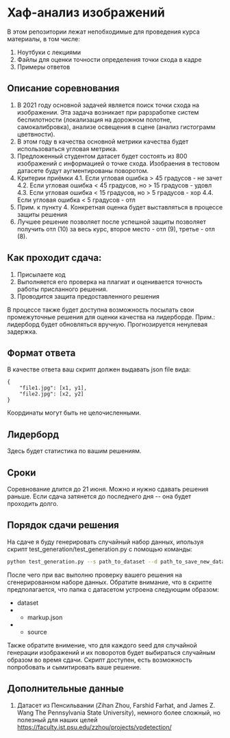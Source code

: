 # Хаф-анализ изображений

В этом репозитории лежат непобходимые для проведения курса материалы, в том числе:
1. Ноутбуки с лекциями
2. Файлы для оценки точности определения точки схода в кадре
3. Примеры ответов

## Описание соревнования

1. В 2021 году основной задачей является поиск точки схода на изображении. Эта задача возникает при рарзработке систем беспилотности (локализация на дорожном полотне, самокалибровка), анализе освещения в сцене (анализ гистограмм цветвности).
2. В этом году в качества основной метрики качества будет использоваться угловая метрика. 
3. Предложенный студентом датасет будет состоять из 800 изображений с информацией о точке схода. Изобраения в тестовом датасете будут аугментированы поворотом.
4. Критерии приёмки
4.1. Если угловая ошибка > 45 градусов - не зачет
4.2. Если угловая ошибка < 45 градусов, но > 15 градусов - удовл
4.3. Если угловая ошибка < 15 градусов, но > 5 градусов - хор
4.4. Если угловая ошибка < 5 градусов - отл
5. Прим. к пункту 4. Конкретная оценка будет выставляться в процессе защиты решения
6. Лучшее решение позволяет после успешной защиты позволяет получить отл (10) за весь курс, второе место - отл (9), третье - отл (8). 

## Как проходит сдача:
1. Присылаете код
2. Выполняется его проверка на плагиат и оценивается точность работы присланного решения.
3. Проводится защита предоставленного решения

В процессе также будет доступна возможность посылать свои промежуточные решения для оценки качества на лидерборде. 
Прим.: лидерборд будет обновляться вручную. Прогнозируется ненулевая задержка.

## Формат ответа

В качестве ответа ваш скрипт должен выдавать json file вида:

```
{
    "file1.jpg": [x1, y1], 
    "file2.jpg": [x2, y2]
}
```

Координаты могут быть не целочисленными.

## Лидерборд

Здесь будет статистика по вашим решениям.

## Сроки 

Соревнование длится до 21 июня. Можно и нужно сдавать решения раньше. Если сдача затянется до последнего дня -- она будет проходить долго. 

## Порядок сдачи решения

На сдаче я буду генерировать случайный набор данных, ипользуя скрипт test_generation/test_generation.py с помощью команды:

```bash
python test_generation.py --s path_to_dataset --d path_to_save_new_dataset --num 50 --seed 9876
```

После чего при вас выполню проверку вашего решения на сгенерированном наборе данных.
Обратите внимание, что в скрипте предполагается, что папка с датасетом устроена следующим образом:
- dataset
- - markup.json
- - source

Также обратите внимение, что для каждого seed для случайной генерации изображений и их поворотов будет выбираться случайным образом во время сдачи.
Скрипт доступен, есть возможность попробовать и сымитировать ваше решение.

## Дополнительные данные

1. Датасет из Пенсильвании (Zihan Zhou, Farshid Farhat, and James Z. Wang
The Pennsylvania State University), немного более сложный, но полезный для наших целей https://faculty.ist.psu.edu/zzhou/projects/vpdetection/

